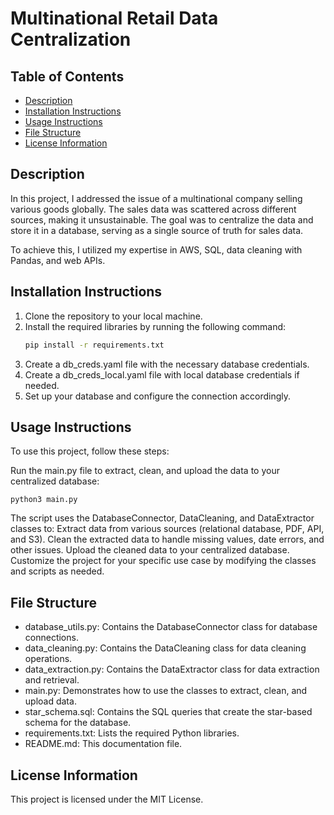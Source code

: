# Multinational Retail Data Centralization

## Table of Contents
- [Description](#description)
- [Installation Instructions](#installation-instructions)
- [Usage Instructions](#usage-instructions)
- [File Structure](#file-structure)
- [License Information](#license-information)

## Description
In this project, I addressed the issue of a multinational company selling various goods globally. The sales data was scattered across different sources, making it unsustainable. The goal was to centralize the data and store it in a database, serving as a single source of truth for sales data.

To achieve this, I utilized my expertise in AWS, SQL, data cleaning with Pandas, and web APIs.

## Installation Instructions
1. Clone the repository to your local machine.
2. Install the required libraries by running the following command:
   ```bash
   pip install -r requirements.txt
   ```
3. Create a db_creds.yaml file with the necessary database credentials.
4. Create a db_creds_local.yaml file with local database credentials if needed.
5. Set up your database and configure the connection accordingly.

## Usage Instructions

To use this project, follow these steps:

Run the main.py file to extract, clean, and upload the data to your centralized database:
```
python3 main.py
```

The script uses the DatabaseConnector, DataCleaning, and DataExtractor classes to:
Extract data from various sources (relational database, PDF, API, and S3).
Clean the extracted data to handle missing values, date errors, and other issues.
Upload the cleaned data to your centralized database.
Customize the project for your specific use case by modifying the classes and scripts as needed.

## File Structure

- database_utils.py: Contains the DatabaseConnector class for database connections.
- data_cleaning.py: Contains the DataCleaning class for data cleaning operations.
- data_extraction.py: Contains the DataExtractor class for data extraction and retrieval.
- main.py: Demonstrates how to use the classes to extract, clean, and upload data.
- star_schema.sql: Contains the SQL queries that create the star-based schema for the database.
- requirements.txt: Lists the required Python libraries.
- README.md: This documentation file.

## License Information

This project is licensed under the MIT License. 
